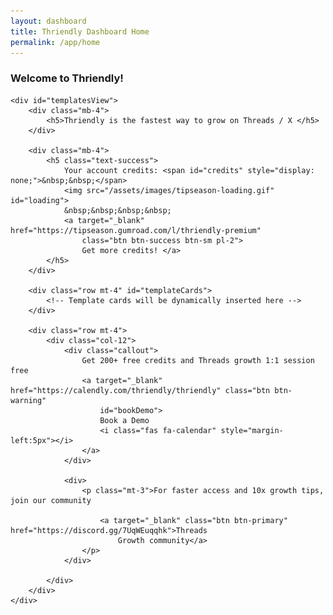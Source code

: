 ```yaml
---
layout: dashboard
title: Thriendly Dashboard Home
permalink: /app/home
---
```


<style>
    .card-hover:hover {
        transform: translateY(-5px);
        box-shadow: 0 4px 15px rgba(0, 0, 0, 0.1);
        transition: all 0.3s ease;
        cursor: pointer;
    }

    .template-section,
    .example-section {
        /* background-color: #f8f9fa; */
        background-color: #e4f5f7;
        padding: 15px;
        border-radius: 5px;
        margin-bottom: 15px;
    }

    .example-section {
        /* background-color: #0e467d; */
        background-color: #f5f5f5;
    }

    .content-area {
        white-space: pre-wrap;
        font-family: monospace;
        margin-top: 5px;
    }

    .section-title {
        margin-bottom: 0;
        font-weight: bold;
    }

    .hook-creation {
        display: none;
    }

    .hook-creation .row {
        min-height: 400px;
        column-gap: 20px;
    }

    .hook-creation .col {
        padding: 20px;
        border: 1px solid #dee2e6;
        border-radius: 5px;
    }

    #generatedHook pre {
        white-space: pre-wrap;
        word-wrap: break-word;
        max-width: 100%;
        overflow-x: hidden;
        font-size: 1em;
        line-height: 1.5;
        color: #444;
        background-color: #fff;
        padding: 10px;
        border: 1px solid #ddd;
        border-radius: 4px;
    }
</style>


<div id="content" class="container mt-4">
    <h3 class="mb-4 text-primary">Welcome to Thriendly!</h3>

    <div id="templatesView">
        <div class="mb-4">
            <h5>Thriendly is the fastest way to grow on Threads / X </h5>
        </div>

        <div class="mb-4">
            <h5 class="text-success">
                Your account credits: <span id="credits" style="display: none;">&nbsp;&nbsp;</span>
                <img src="/assets/images/tipseason-loading.gif" id="loading">
                &nbsp;&nbsp;&nbsp;&nbsp;
                <a target="_blank" href="https://tipseason.gumroad.com/l/thriendly-premium"
                    class="btn btn-success btn-sm pl-2">
                    Get more credits! </a>
            </h5>
        </div>

        <div class="row mt-4" id="templateCards">
            <!-- Template cards will be dynamically inserted here -->
        </div>

        <div class="row mt-4">
            <div class="col-12">
                <div class="callout">
                    Get 200+ free credits and Threads growth 1:1 session free
                    <a target="_blank" href="https://calendly.com/thriendly/thriendly" class="btn btn-warning"
                        id="bookDemo">
                        Book a Demo
                        <i class="fas fa-calendar" style="margin-left:5px"></i>
                    </a>
                </div>

                <div>
                    <p class="mt-3">For faster access and 10x growth tips, join our community

                        <a target="_blank" class="btn btn-primary" href="https://discord.gg/7UqWEuqqhk">Threads
                            Growth community</a>
                    </p>
                </div>

            </div>
        </div>
    </div>

</div>

<script type="module" src="{{ site.baseurl }}/assets/js/firebaseauth.js"></script>
<script src="{{ site.baseurl }}/assets/js/thriendly-user.js"></script>
<script src="{{ site.baseurl }}/assets/js/tawk-to-chat.js"></script>
<script type="module">
    import { checkAuthAndExecute } from "{{ site.baseurl }}/assets/js/firebaseauth.js";</script>

<script>


    // Define the JSON data for thread templates
    const threadTemplates = [
        {
            title: "AI Engagment",
            description: "The secret threads growth weapon to boost your engagement by 10x with Thriendly AI Reply Chrome extension",
            icon: "fa-solid fa-wand-magic-sparkles",
            fullDescription: "This template is designed to quickly capture the audience's attention by highlighting a powerful tool or technology and its potential benefits. It then promises to provide valuable resources or strategies to help users leverage this tool effectively.",
            template: "{Tool/Technology} is a {benefit/advantage}.\nYet people don't know how to {specific action related to the benefit}.\n{X number} of {templates/resources/strategies} that help you {achieve the benefit}.\n({Additional detail about versatility or reuse}) 🧵",
            example: "ChatGPT is a money making machine.\nYet people don't know how to monetize from it.\n10 ChatGPT master prompt templates that help you make money.\n(Prompts can be reused in multiple niches) 🧵",
            link: "/app/aireplys"
        },
        {
            title: "Viral Hook templates",
            description: "Craft content that spreads like wildfire with viral thread hooks. Select a template and generate similar hooks by yourself or with AI",
            icon: "fa-solid fa-anchor",
            fullDescription: "This template is designed to quickly capture the audience's attention by highlighting a powerful tool or technology and its potential benefits. It then promises to provide valuable resources or strategies to help users leverage this tool effectively.",
            template: "{Tool/Technology} is a {benefit/advantage}.\nYet people don't know how to {specific action related to the benefit}.\n{X number} of {templates/resources/strategies} that help you {achieve the benefit}.\n({Additional detail about versatility or reuse}) 🧵",
            example: "ChatGPT is a money making machine.\nYet people don't know how to monetize from it.\n10 ChatGPT master prompt templates that help you make money.\n(Prompts can be reused in multiple niches) 🧵",
            link: "/app/viral-hooks"
        },
        {
            title: "Long post generator",
            description: "Create long form posts from viral examples to gain massive threads growth. Edit and post to threads. AI powered!",
            icon: "fa-solid fa-pen",
            fullDescription: "This template is designed to quickly capture the audience's attention by highlighting a powerful tool or technology and its potential benefits. It then promises to provide valuable resources or strategies to help users leverage this tool effectively.",
            template: "{Tool/Technology} is a {benefit/advantage}.\nYet people don't know how to {specific action related to the benefit}.\n{X number} of {templates/resources/strategies} that help you {achieve the benefit}.\n({Additional detail about versatility or reuse}) 🧵",
            example: "ChatGPT is a money making machine.\nYet people don't know how to monetize from it.\n10 ChatGPT master prompt templates that help you make money.\n(Prompts can be reused in multiple niches) 🧵",
            link: "/app/viral-threads"
        },
        {
            title: "Threads Analytics",
            description: "Critical Threads profile metrics to track and improve your weak / strong areas (Coming Soon)",
            icon: "fa-solid fa-chart-line",
            fullDescription: "This template is designed to quickly capture the audience's attention by highlighting a powerful tool or technology and its potential benefits. It then promises to provide valuable resources or strategies to help users leverage this tool effectively.",
            template: "{Tool/Technology} is a {benefit/advantage}.\nYet people don't know how to {specific action related to the benefit}.\n{X number} of {templates/resources/strategies} that help you {achieve the benefit}.\n({Additional detail about versatility or reuse}) 🧵",
            example: "ChatGPT is a money making machine.\nYet people don't know how to monetize from it.\n10 ChatGPT master prompt templates that help you make money.\n(Prompts can be reused in multiple niches) 🧵",
            link: "/app/threads-dashboard"
        },
        {
            title: "Threads Scheduler",
            description: "Compose and schedule your threads post that get delivered even when you sleep! (Coming Soon)",
            icon: "fa-solid fa-calendar",
            fullDescription: "This template is designed to quickly capture the audience's attention by highlighting a powerful tool or technology and its potential benefits. It then promises to provide valuable resources or strategies to help users leverage this tool effectively.",
            template: "{Tool/Technology} is a {benefit/advantage}.\nYet people don't know how to {specific action related to the benefit}.\n{X number} of {templates/resources/strategies} that help you {achieve the benefit}.\n({Additional detail about versatility or reuse}) 🧵",
            example: "ChatGPT is a money making machine.\nYet people don't know how to monetize from it.\n10 ChatGPT master prompt templates that help you make money.\n(Prompts can be reused in multiple niches) 🧵",
            link: "/app/threads-scheduler"
        },
        {
            title: "Earn money",
            description: "Make money online with Thriendly MRR Products + Affiliates",
            icon: "fa-solid fa-dollar-sign",
            fullDescription: "This template is designed to quickly capture the audience's attention by highlighting a powerful tool or technology and its potential benefits. It then promises to provide valuable resources or strategies to help users leverage this tool effectively.",
            template: "{Tool/Technology} is a {benefit/advantage}.\nYet people don't know how to {specific action related to the benefit}.\n{X number} of {templates/resources/strategies} that help you {achieve the benefit}.\n({Additional detail about versatility or reuse}) 🧵",
            example: "ChatGPT is a money making machine.\nYet people don't know how to monetize from it.\n10 ChatGPT master prompt templates that help you make money.\n(Prompts can be reused in multiple niches) 🧵",
            link: "/app/threads-scheduler"
        }
    ];

    // Function to create a card for each template
    function createTemplateCard(template, index) {
        return `
                <div class="col-md-6 col-lg-4 mb-4">
                    <div class="card h-100 card-hover p-2" data-index="${index}">
                        <div class="card-body text-center">
                            <i class="${template.icon} fa-3x mb-3 text-primary"></i>
                            <h5 class="card-title">${template.title}</h5>
                            <p class="card-text">${template.description}</p>
                        </div>
                    </div>
                </div>
            `;
    }

    // Function to load and display template cards
    function loadTemplateCards() {
        const cardContainer = $('#templateCards');
        threadTemplates.forEach((template, index) => {
            cardContainer.append(createTemplateCard(template, index));
        });
    }

    // Function to show hook creation form
    function showHookCreation(template) {
        $('#templatesView').hide();
        $('#templateTitle').text(template.title);
        $('#templateDescription').text(template.fullDescription);
        $('#templateSectionLink').attr('href', template.link);
        $('#templateContent').text(template.template);
        $('#exampleContent').text(template.example);
        $('.hook-creation').show();
    }

    // Function to show templates view
    function showTemplatesView() {
        $('.hook-creation').hide();
        $('#templatesView').show();
    }

    // Load cards and set up event listeners when the document is ready
    $(document).ready(function () {
        // On profile page
        checkAuthAndExecute((user) => {
            // Store user ID globally
            window.userId = user.uid;
            // Or use localStorage
            localStorage.setItem('userId', user.uid);
            $("#userEmail").text(user.email);
            // Fetch user data and handle API key and credits logic
            fetchUserDataAndPopulateApiKey(user.uid, (response) => {
                handleUserLoadCallback(response, user);
            });
        });

        function handleUserLoadCallback(response = {}, user) {
            // Provide default values to safely handle empty or undefined response
            const credits = response.credits ?? 0; // Default to 0 if credits is undefined
            const apiKey = response.api_key ?? ''; // Default to empty string if api_key is undefined

            // Check if credits are 0 and API key is empty
            if (credits === 0 && !apiKey) {
                // Fetch idToken from the user object
                user.getIdToken().then((idToken) => {
                    // Call generateAPIKey with idToken and handle the callback
                    generateAPIKey(idToken, () => {
                        // After API key is generated, refetch user data
                        fetchUserDataAndPopulateApiKey(user.uid, (newResponse) => {
                            // Now handle the updated response with the new credits
                            updateCreditsDisplay(newResponse.credits);
                            setupUser(idToken, user.email);
                        });
                    });
                });
            } else {
                // If no need to generate an API key, just update credits immediately
                updateCreditsDisplay(credits);
            }
        }


        function updateCreditsDisplay(credits) {
            // Show credits and hide loading
            $("#credits").text(credits);
            $("#credits").show();
            $("#loading").hide();
        }

        loadTemplateCards();

        // Make entire card clickable
        $(document).on('click', '.card', function () {
            const index = $(this).data('index');
            window.location.href = threadTemplates[index].link;
        });

        // Handle "Back to Templates" button click
        $('#backButton').on('click', function () {
            const topic = $('#topic').val().trim();
            if (topic) {
                if (confirm("You have a draft topic. Are you sure you want to go back? Your progress will be lost.")) {
                    showTemplatesView();
                    $('#topic').val('');
                    $('#additionalInfo').val('');
                    $('#generatedHook').empty();
                }
            } else {
                showTemplatesView();
            }
        });

        // Handle form submission
        $('#hookForm').on('submit', function (e) {
            e.preventDefault();
            $("#loading").show();
            const topic = $('#topic').val();
            const templateContent = $('#templateContent').html();
            const exampleContent = $('#exampleContent').html();
            const userId = window.userId || localStorage.getItem('userId');

            // Prepare API parameters
            const apiUrl = 'https://ai.thriendly.com/hook-generator';
            const apiParams = {
                topic: topic,
                example: exampleContent,
                template: templateContent,
                userId: userId
            };

            // Call the API
            $.ajax({
                url: apiUrl,
                method: 'GET',
                data: apiParams,
                success: function (response) {
                    // Process the response
                    const generatedHook = parseResponse(response) || 'No hook generated.';
                    $('#generatedHook').html(`<h6>Generated Hook:</h6><pre>${generatedHook}</pre>`);
                    $("#loading").hide();
                },
                error: function (xhr, status, error) {
                    // Handle errors
                    $('#generatedHook').html(`<h6>Error:</h6><pre>${error}</pre>`);
                    $("#loading").hide();
                }
            });
        });
    });

    function parseResponse(data) {
        if (data && data.candidates && data.candidates.length > 0) {
            const candidatesRaw = data.candidates[0].content.parts[0].text;
            var candidates = candidatesRaw.replace("```html", "");
            candidates = candidates.replaceAll("*", "");
            finalResponse = candidates.replace("```", "");
            return finalResponse;
        } else {
            if (data && typeof data === 'string' && data.includes("Insufficient Credits")) {
                return data;
            }
            return "invalid response. try again in sometime!";
        }
    }
</script>